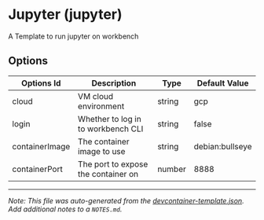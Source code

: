 
# Jupyter (jupyter)

A Template to run jupyter on workbench

## Options

| Options Id | Description | Type | Default Value |
|-----|-----|-----|-----|
| cloud | VM cloud environment | string | gcp |
| login | Whether to log in to workbench CLI | string | false |
| containerImage | The container image to use | string | debian:bullseye |
| containerPort | The port to expose the container on | number | 8888 |



---

_Note: This file was auto-generated from the [devcontainer-template.json](devcontainer-template.json).  Add additional notes to a `NOTES.md`._
